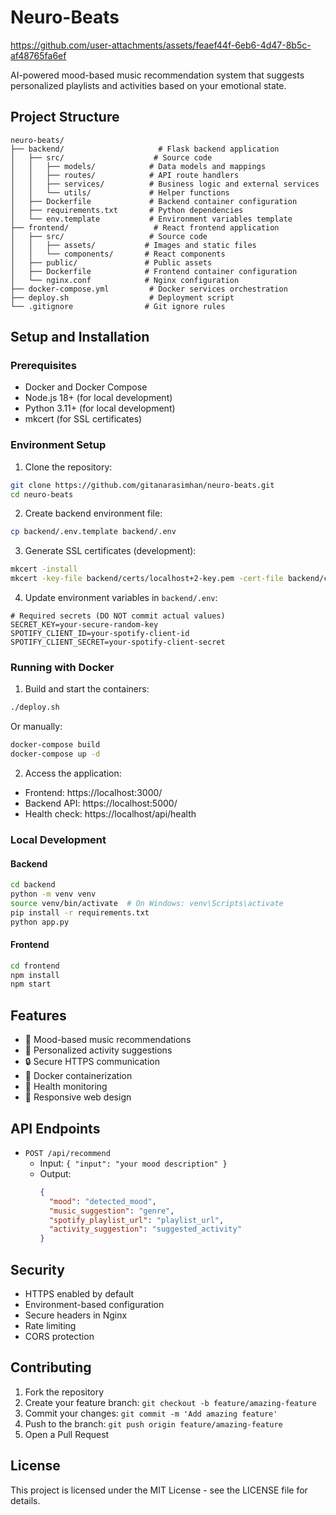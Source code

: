 # Neuro-Beats

https://github.com/user-attachments/assets/feaef44f-6eb6-4d47-8b5c-af48765fa6ef

AI-powered mood-based music recommendation system that suggests personalized playlists and activities based on your emotional state.

## Project Structure

```
neuro-beats/
├── backend/                     # Flask backend application
│   ├── src/                    # Source code
│   │   ├── models/            # Data models and mappings
│   │   ├── routes/            # API route handlers
│   │   ├── services/          # Business logic and external services
│   │   └── utils/             # Helper functions
│   ├── Dockerfile             # Backend container configuration
│   ├── requirements.txt       # Python dependencies
│   └── env.template           # Environment variables template
├── frontend/                   # React frontend application
│   ├── src/                   # Source code
│   │   ├── assets/           # Images and static files
│   │   └── components/       # React components
│   ├── public/               # Public assets
│   ├── Dockerfile            # Frontend container configuration
│   └── nginx.conf            # Nginx configuration
├── docker-compose.yml         # Docker services orchestration
├── deploy.sh                  # Deployment script
└── .gitignore                # Git ignore rules
```

## Setup and Installation

### Prerequisites
- Docker and Docker Compose
- Node.js 18+ (for local development)
- Python 3.11+ (for local development)
- mkcert (for SSL certificates)

### Environment Setup

1. Clone the repository:
```bash
git clone https://github.com/gitanarasimhan/neuro-beats.git
cd neuro-beats
```

2. Create backend environment file:
```bash
cp backend/.env.template backend/.env
```

3. Generate SSL certificates (development):
```bash
mkcert -install
mkcert -key-file backend/certs/localhost+2-key.pem -cert-file backend/certs/localhost+2.pem localhost 127.0.0.1
```

4. Update environment variables in `backend/.env`:
```env
# Required secrets (DO NOT commit actual values)
SECRET_KEY=your-secure-random-key
SPOTIFY_CLIENT_ID=your-spotify-client-id
SPOTIFY_CLIENT_SECRET=your-spotify-client-secret
```

### Running with Docker

1. Build and start the containers:
```bash
./deploy.sh
```

Or manually:
```bash
docker-compose build
docker-compose up -d
```

2. Access the application:
- Frontend: https://localhost:3000/
- Backend API: https://localhost:5000/
- Health check: https://localhost/api/health

### Local Development

#### Backend
```bash
cd backend
python -m venv venv
source venv/bin/activate  # On Windows: venv\Scripts\activate
pip install -r requirements.txt
python app.py
```

#### Frontend
```bash
cd frontend
npm install
npm start
```

## Features

- 🎵 Mood-based music recommendations
- 🎯 Personalized activity suggestions
- 🔒 Secure HTTPS communication
- 🚀 Docker containerization
- 🔄 Health monitoring
- 📱 Responsive web design

## API Endpoints

- `POST /api/recommend`
  - Input: `{ "input": "your mood description" }`
  - Output: 
    ```json
    {
      "mood": "detected_mood",
      "music_suggestion": "genre",
      "spotify_playlist_url": "playlist_url",
      "activity_suggestion": "suggested_activity"
    }
    ```

## Security

- HTTPS enabled by default
- Environment-based configuration
- Secure headers in Nginx
- Rate limiting
- CORS protection

## Contributing

1. Fork the repository
2. Create your feature branch: `git checkout -b feature/amazing-feature`
3. Commit your changes: `git commit -m 'Add amazing feature'`
4. Push to the branch: `git push origin feature/amazing-feature`
5. Open a Pull Request

## License

This project is licensed under the MIT License - see the LICENSE file for details. 
